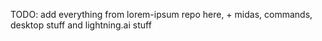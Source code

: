 TODO: add everything from lorem-ipsum repo here, + midas, commands, desktop stuff and lightning.ai stuff
